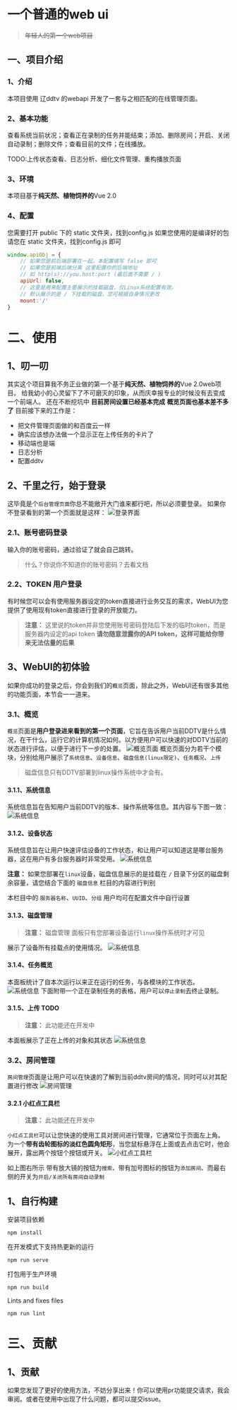 # 一个普通的web ui
> ~~年轻人的第一个web项目~~

## 一、项目介绍

### 1、介绍
本项目使用 辽ddtv 的webapi 开发了一套与之相匹配的在线管理页面。

### 2、基本功能
查看系统当前状况；查看正在录制的任务并能结束；添加、删除房间；开启、关闭自动录制；删除文件；查看目前的文件；在线播放。

TODO:上传状态查看、日志分析、细化文件管理、重构播放页面
### 3、环境
本项目基于**纯天然、植物饲养的**Vue 2.0
### 4、配置
您需要打开 public 下的 static 文件夹，找到config.js
如果您使用的是编译好的包 请您在 static 文件夹，找到config.js 即可
```js
window.apiObj = {
    // 如果您是前后端部署在一起，本配置填写 false 即可
    // 如果您是前端后端分离 这里配置你的后端地址
    // 如 http(s)://you.host:port (最后面不需要 / )
    apiUrl: false,
    // 这里是用来配置主要展示的挂载磁盘，仅Linux系统配置有效。
    // 默认展示的是 / 下挂载的磁盘，您可根据自身情况更改
    mount:'/'
}
  ```
# 二、使用
## 1、叨一叨
其实这个项目算我不务正业做的第一个基于**纯天然、植物饲养的**Vue 2.0web项目。
给我幼小的心灵留下了不可磨灭的印象，从而庆幸报专业的时候没有去变成一个前端人。
还在不断挖坑中 **目前房间设置已经基本完成** **概览页面也基本差不多了** 目前接下来的工作是：
* 把文件管理页面做的和百度云一样
* 确实应该想办法做一个显示正在上传任务的卡片了
* 移动端也是端
* 日志分析
* 配置ddtv

## 2、千里之行，始于登录
这毕竟是个`后台管理页面`你总不能敞开大门谁来都行吧，所以必须要登录。
如果你不登录看到的第一个页面就是这样：
![登录界面](./doc_img/login.png)

### 2.1、账号密码登录
输入你的账号密码，通过验证了就会自己跳转。

> 什么？你说你不知道你的账号密码？去看文档

### 2.2、TOKEN 用户登录

有时候您可以会有使用服务器设定的token直接进行业务交互的需求，WebUI为您提供了使用现有token直接进行登录的开放能力。
> **注意：** 这里说的token并非您使用账号密码登陆后下发的临时token，而是服务器内设定的api token **请勿随意泄露你的API token，这样可能给你带来无法估量的后果**




## 3、WebUI的初体验
如果你成功的登录之后，你会到我们的`概览`页面，除此之外，WebUI还有很多其他的功能页面，本节会一一道来。

### 3.1、概览
`概览`页面是**用户登录进来看到的第一个页面**，它旨在告诉用户当前DDTV是什么情况，在干什么，运行它的计算机情况如何。以方便用户可以快速的对DDTV当前的状态进行评估，以便于进行下一步的处置。
![概览页面](./doc_img/home.jpg)
概览页面分为若干个模块，分别给用户展示了`系统信息`、`设备信息`、`磁盘信息(linux限定)`、`任务概况`、`上传`

> 磁盘信息只有DDTV部署到linux操作系统中才会有。
#### 3.1.1、系统信息
系统信息旨在告知用户当前DDTV的版本、操作系统等信息。其内容与下图一致：
![系统信息](./doc_img/home_sys_info.png)

#### 3.1.2、设备状态
系统信息旨在让用户快速评估设备的工作状态，和让用户可以知道这是哪台服务器，这在用户有多台服务器时非常受用。
![系统信息](./doc_img/home_dock_info.png)

**注意：** 如果您部署在`linux`设备，磁盘信息展示的是挂载在 `/` 目录下分区的磁盘剩余容量，请您结合下面的 `磁盘信息` 栏目的内容进行判别 

本栏目中的 `服务器名称`、`UUID`、`分组` 用户均可在配置文件中自行设置

#### 3.1.3、磁盘管理
> **注意：** 磁盘管理 面板只有您部署设备运行`linux`操作系统时才可见

展示了设备所有挂载点的使用情况。
![系统信息](./doc_img/home_hdd.png)

#### 3.1.4、任务概览
本面板统计了自本次运行以来正在运行的任务，与各模块的工作状态。
![系统信息](./doc_img/home_tasks.png)
下面附带一个正在录制任务的表格，用户可以`停止录制`去终止录制。

#### 3.1.5、上传 TODO
> **注意：** 此功能还在开发中

本面板展示了正在上传的对象和其状态
![系统信息](./doc_img/home_up.png)

### 3.2、房间管理
`房间管理`页面是让用户可以在快速的了解到当前ddtv房间的情况，同时可以对其配置进行修改
![房间管理](./doc_img/room.png)

#### 3.2.1 小红点工具栏
> **注意：** 此功能还在开发中

`小红点工具栏`可以让您快速的使用工具对房间进行管理，它通常位于页面左上角。为一个**带有齿轮图标的淡红色圆角矩形**，当您鼠标悬浮在上面或去点击它时，他会展开，露出两个按钮个按钮或开关。
![小红点工具栏](./doc_img/room_tools.png)

如上图右所示 带有放大镜的按钮为`搜索`、带有加号图标的按钮为`添加房间`、而最右侧的开关为`开启/关闭所有房间自动录制`







## 1、自行构建
安装项目依赖
```
npm install
```
在开发模式下支持热更新的运行
```
npm run serve
```
打包用于生产环境
```
npm run build
```
Lints and fixes files
```
npm run lint
```


# 三、贡献
## 1、贡献
如果您发现了更好的使用方法，不妨分享出来！你可以使用pr功能提交请求，我会审阅。或者在使用中出现了什么问题，都可以提交issue。